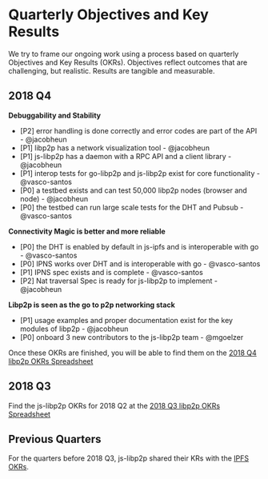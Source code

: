 # Quarterly Objectives and Key Results

We try to frame our ongoing work using a process based on quarterly Objectives and Key Results (OKRs). Objectives reflect outcomes that are challenging, but realistic. Results are tangible and measurable.

## 2018 Q4

**Debuggability and Stability**
- [P2] error handling is done correctly and error codes are part of the API - @jacobheun
- [P1] libp2p has a network visualization tool - @jacobheun
- [P1] js-libp2p has a daemon with a RPC API and a client library - @jacobheun
- [P1] interop tests for go-libp2p and js-libp2p exist for core functionality - @vasco-santos
- [P0] a testbed exists and can test 50,000 libp2p nodes (browser and node) - @jacobheun
- [P0] the testbed can run large scale tests for the DHT and Pubsub - @vasco-santos

**Connectivity Magic is better and more reliable**
- [P0] the DHT is enabled by default in js-ipfs and is interoperable with go - @vasco-santos
- [P0] IPNS works over DHT and is interoperable with go - @vasco-santos
- [P1] IPNS spec exists and is complete - @vasco-santos
- [P2] Nat traversal Spec is ready for js-libp2p to implement - @jacobheun

**Libp2p is seen as the go to p2p networking stack**
- [P1] usage examples and proper documentation exist for the key modules of libp2p - @jacobheun
- [P0] onboard 3 new contributors to the js-libp2p team - @mgoelzer

Once these OKRs are finished, you will be able to find them on the [2018 Q4 libp2p OKRs Spreadsheet](https://docs.google.com/spreadsheets/d/1BYwmbVicgo6_tOHAbgiUXWge8Ej0qR1M_gAUulazmrg/edit#gid=1241853194)

## 2018 Q3

Find the js-libp2p OKRs for 2018 Q2 at the [2018 Q3 libp2p OKRs Spreadsheet](https://docs.google.com/spreadsheets/d/1HTXfgR5FyPTFhsTkFPRThkeMvHvCgJOaAs7BSl_vQ_0/edit#gid=1241853194)

## Previous Quarters

For the quarters before 2018 Q3, js-libp2p shared their KRs with the [IPFS OKRs](https://github.com/ipfs/js-ipfs/blob/master/OKR.md).
